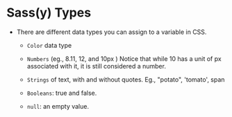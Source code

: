 # Sass(y) Types

- There are different data types you can assign to a variable in CSS.

  - `Color` data type

  - `Numbers` (eg., 8.11, 12, and 10px ) Notice that while 10 has a unit of px associated with it, it is still considered a number.

  - `Strings` of text, with and without quotes. Eg., "potato", 'tomato', span

  - `Booleans`: true and false.

  - `null`: an empty value.
